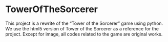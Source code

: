 # TowerOfTheSorcerer
This project is a rewrite of the “Tower of the Sorcerer” game using python. We use the html5 version of Tower of the Sorcerer as a reference for the project. 
Except for image, all codes related to the game are original works.
